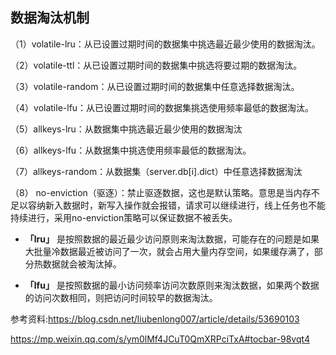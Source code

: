 ## 数据淘汰机制

（1）volatile-lru：从已设置过期时间的数据集中挑选最近最少使用的数据淘汰。

（2）volatile-ttl：从已设置过期时间的数据集中挑选将要过期的数据淘汰。

（3）volatile-random：从已设置过期时间的数据集中任意选择数据淘汰。

（4）volatile-lfu：从已设置过期时间的数据集挑选使用频率最低的数据淘汰。

（5）allkeys-lru：从数据集中挑选最近最少使用的数据淘汰

（6）allkeys-lfu：从数据集中挑选使用频率最低的数据淘汰。

（7）allkeys-random：从数据集（server.db[i].dict）中任意选择数据淘汰

（8） no-enviction（驱逐）：禁止驱逐数据，这也是默认策略。意思是当内存不足以容纳新入数据时，新写入操作就会报错，请求可以继续进行，线上任务也不能持续进行，采用no-enviction策略可以保证数据不被丢失。

-   **「lru」** 是按照数据的最近最少访问原则来淘汰数据，可能存在的问题是如果大批量冷数据最近被访问了一次，就会占用大量内存空间，如果缓存满了，部分热数据就会被淘汰掉。
    
-   **「lfu」** 是按照数据的最小访问频率访问次数原则来淘汰数据，如果两个数据的访问次数相同，则把访问时间较早的数据淘汰。


参考资料:https://blog.csdn.net/liubenlong007/article/details/53690103

https://mp.weixin.qq.com/s/ym0lMf4JCuT0QmXRPciTxA#tocbar-98vqt4